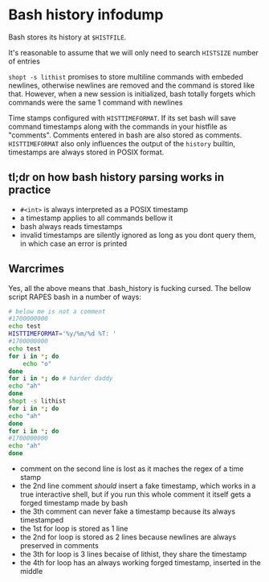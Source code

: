 # Bash history infodump

Bash stores its history at `$HISTFILE`.

It's reasonable to assume that we will only need to search `HISTSIZE`
number of entries

`shopt -s lithist` promises to store multiline commands with embeded newlines,
otherwise newlines are removed and the command is stored like that.
However, when a new session is initialized, bash totally forgets
which commands were the same 1 command with newlines

Time stamps configured with `HISTTIMEFORMAT`.
If its set bash will save command timestamps along with the commands
in your histfile as "comments".
Comments entered in bash are also stored as comments.
`HISTTIMEFORMAT` also only influences the output of the `history` builtin,
timestamps are always stored in POSIX format.

## tl;dr on how bash history parsing works in practice
+ `#<int>` is always interpreted as a POSIX timestamp
+ a timestamp applies to all commands bellow it
+ bash always reads timestamps
+ invalid timestamps are silently ignored as long as you dont query them,
in which case an error is printed

## Warcrimes
Yes, all the above means that .bash\_history is fucking cursed.
The bellow script RAPES bash in a number of ways:
```sh
# below me is not a comment
#1700000000
echo test
HISTTIMEFORMAT='%y/%m/%d %T: '
#1700000000
echo test
for i in *; do
    echo "o"
done
for i in *; do # harder daddy
echo "ah"
done
shopt -s lithist
for i in *; do
echo "ah"
done
for i in *; do
#1700000000
echo "ah"
done
```

+ comment on the second line is lost as it maches the regex of a time stamp
+ the 2nd line comment *should* insert a fake timestamp, which works
in a true interactive shell, but if you run this whole comment it itself
gets a forged timestamp made by bash
+ the 3th comment can never fake a timestamp because its always timestamped
+ the 1st for loop is stored as 1 line
+ the 2nd for loop is stored as 2 lines because newlines are always preserved in comments
+ the 3th for loop is 3 lines becaise of lithist, they share the timestamp
+ the 4th for loop has an always working forged timestamp, inserted in the middle
